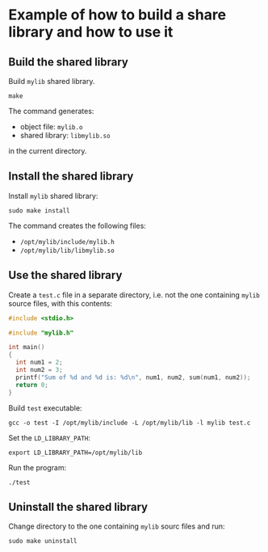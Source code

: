 # Example of how to build a share library and how to use it

## Build the shared library

Build `mylib` shared library.

```
make
```

The command generates:

- object file: `mylib.o`
- shared library: `libmylib.so`

in the current directory.

## Install the shared library

Install `mylib` shared library:

```
sudo make install
```

The command creates the following files:

- `/opt/mylib/include/mylib.h`
- `/opt/mylib/lib/libmylib.so`

## Use the shared library

Create a `test.c` file in a separate directory, i.e. not the one containing
`mylib` source files, with this contents:

```c
#include <stdio.h>

#include "mylib.h"

int main()
{
  int num1 = 2;
  int num2 = 3;
  printf("Sum of %d and %d is: %d\n", num1, num2, sum(num1, num2));
  return 0;
}
```

Build `test` executable:

```
gcc -o test -I /opt/mylib/include -L /opt/mylib/lib -l mylib test.c
```

Set the `LD_LIBRARY_PATH`:

```
export LD_LIBRARY_PATH=/opt/mylib/lib
```

Run the program:

```
./test
```

## Uninstall the shared library

Change directory to the one containing `mylib` sourc files and run:

```
sudo make uninstall
```

